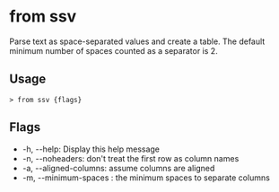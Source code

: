 # from ssv
Parse text as space-separated values and create a table. The default minimum number of spaces counted as a separator is 2.

## Usage
```shell
> from ssv {flags} 
 ```

## Flags
* -h, --help: Display this help message
* -n, --noheaders: don't treat the first row as column names
* -a, --aligned-columns: assume columns are aligned
* -m, --minimum-spaces <integer>: the minimum spaces to separate columns

